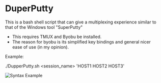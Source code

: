 # DuperPutty
This is a bash shell script that can give a multiplexing experience similar to that of the Windows tool "SuperPutty"

- This requires TMUX and Byobu be installed.
- The reason for byobu is its simplified key bindings and general nicer ease of use (in my opinion).

Example:

./DupperPutty.sh <session_name> <username> 'HOST1 HOST2 HOST3'

![Syntax Example](https://github.com/amaturehr/DuperPutty/blob/master/.gifs/gif1.gif)
